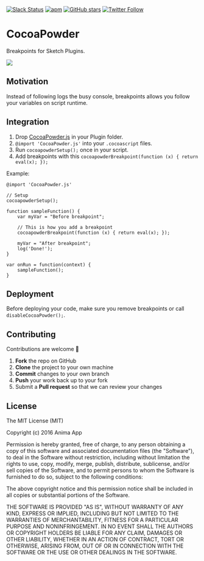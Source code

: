 [![Slack Status](http://slack.animaapp.com/badge.svg)](http://slack.animaapp.com)
[![apm](https://img.shields.io/apm/l/vim-mode.svg?maxAge=2592000)]()
[![GitHub stars](https://img.shields.io/github/stars/animaapp/cocoapowder.svg?style=social&label=Star&maxAge=2592000)]()
[![Twitter Follow](https://img.shields.io/twitter/follow/animaapp.svg?style=social&label=Follow&maxAge=2592000)](https://twitter.com/@animaapp)

# CocoaPowder
Breakpoints for Sketch Plugins.

<kbd>![](http://animaapp.s3.amazonaws.com/github/PluginDebugger/PluginDebugger.gif)</kbd>

## Motivation

Instead of following logs the busy console, breakpoints allows you follow your variables on script runtime.

## Integration

1. Drop [CocoaPowder.js](https://raw.githubusercontent.com/AnimaApp/CocoaPowder/master/CocoaPowder.js) in your Plugin folder.
2. ```@import 'CocoaPowder.js'``` into your `.cocoascript` files.
3. Run ```cocoapowderSetup();``` once in your script.
4. Add breakpoints with this ```cocoapowderBreakpoint(function (x) { return eval(x); });```

Example:  
```
@import 'CocoaPowder.js'

// Setup
cocoapowderSetup();

function sampleFunction() {
    var myVar = "Before breakpoint";

    // This is how you add a breakpoint
    cocoapowderBreakpoint(function (x) { return eval(x); });

    myVar = "After breakpoint";
    log('Done!');
}

var onRun = function(context) {
    sampleFunction();
}
```

## Deployment
Before deploying your code, make sure you remove breakpoints or call ```disableCocoaPowder();```.

## Contributing

Contributions are welcome 🎉

 1. **Fork** the repo on GitHub
 2. **Clone** the project to your own machine
 3. **Commit** changes to your own branch
 4. **Push** your work back up to your fork
 5. Submit a **Pull request** so that we can review your changes

## License

The MIT License (MIT)

Copyright (c) 2016 Anima App

Permission is hereby granted, free of charge, to any person obtaining a copy
of this software and associated documentation files (the "Software"), to deal
in the Software without restriction, including without limitation the rights
to use, copy, modify, merge, publish, distribute, sublicense, and/or sell
copies of the Software, and to permit persons to whom the Software is
furnished to do so, subject to the following conditions:

The above copyright notice and this permission notice shall be included in
all copies or substantial portions of the Software.

THE SOFTWARE IS PROVIDED "AS IS", WITHOUT WARRANTY OF ANY KIND, EXPRESS OR
IMPLIED, INCLUDING BUT NOT LIMITED TO THE WARRANTIES OF MERCHANTABILITY,
FITNESS FOR A PARTICULAR PURPOSE AND NONINFRINGEMENT.  IN NO EVENT SHALL THE
AUTHORS OR COPYRIGHT HOLDERS BE LIABLE FOR ANY CLAIM, DAMAGES OR OTHER
LIABILITY, WHETHER IN AN ACTION OF CONTRACT, TORT OR OTHERWISE, ARISING FROM,
OUT OF OR IN CONNECTION WITH THE SOFTWARE OR THE USE OR OTHER DEALINGS IN
THE SOFTWARE.
